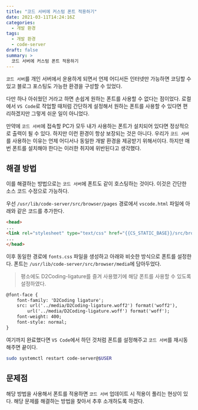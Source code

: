 ```yaml
---
title: "코드 서버에 커스텀 폰트 적용하기"
date: 2021-03-11T14:24:16Z
categories:
  - 개발 환경
tags:
  - 개발 환경
  - code-server
draft: false
summary: >
  코드 서버에 커스텀 폰트 적용하기
---
```


`코드 서버`를 개인 서버에서 운용하게 되면서 언제 어디서든 인터넷만 가능하면 코딩할 수 있고 블로그 포스팅도 가능한 환경을 구성할 수 있었다.

다만 하나 아쉬웠던 거라고 하면 손쉽게 원하는 폰트를 사용할 수 없다는 점이었다. 로컬에서 `VS Code`로 작업할 때처럼 간단하게 설정해서 원하는 폰트를 사용할 수 있다면 편리하겠지만 그렇게 쉬운 일이 아니었다.

만약에 `코드 서버`에 접속할 PC가 모두 내가 사용하는 폰트가 설치되어 있다면 정상적으로 출력이 될 수 있다. 하지만 이런 환경이 항상 보장되는 것은 아니다. 우리가 `코드 서버`를 사용하는 이유는 언제 어디서나 동일한 개발 환경을 제공받기 위해서이다. 하지만 매번 폰트를 설치해야 한다는 이러한 취지에 위반된다고 생각했다.

해결 방법
---

이를 해결하는 방법으로는 `코드 서버`에 폰트도 같이 호스팅하는 것이다. 이것은 간단한 소스 코드 수정으로 가능하다.

우선 `/usr/lib/code-server/src/browser/pages` 경로에서 `vscode.html` 파일에 아래와 같은 코드를 추가한다.

```html
<head>
...
<link rel="stylesheet" type="text/css" href="{{CS_STATIC_BASE}}/src/browser/pages/fonts.css">
...
</head>
```

이후 동일한 경로에 `fonts.css` 파일을 생성하고 아래와 비슷한 방식으로 폰트를 설정한다. 폰트는 `/usr/lib/code-server/src/browser/media`에 담아두었다.

> 평소에도 D2Coding-ligature를 즐겨 사용했기에 해당 폰트를 사용할 수 있도록 설정하였다.

```html
@font-face {
    font-family: 'D2Coding ligature';
    src: url('../media/D2Coding-ligature.woff2') format('woff2'),
        url('../media/D2Coding-ligature.woff') format('woff');
    font-weight: 400;
    font-style: normal;
}
```

여기까지 완료했다면 `VS Code`에서 하던 것처럼 폰트를 설정해주고 `코드 서버`를 재시동해주면 끝이다.

```bash
sudo systemctl restart code-server@$USER
```

문제점
---

해당 방법을 사용해서 폰트를 적용하면 `코드 서버` 업데이트 시 적용이 풀리는 현상이 있다. 해당 문제를 해결하는 방법을 찾아서 추후 소개하도록 하겠다.